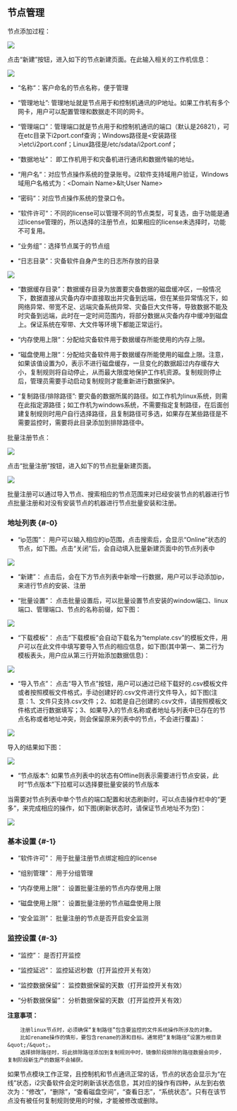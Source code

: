 ## 节点管理

节点添加过程：

![](/assets/OK8}PF{F4G2UMG}J3OHR]UH.png)

点击“新建”按钮，进入如下的节点新建页面。在此输入相关的工作机信息：

![](/assets/QQ截图20190325163618.png)

* “名称“：客户命名的节点名称，便于管理

* “管理地址”: 管理地址就是节点用于和控制机通讯的IP地址。如果工作机有多个网卡，用户可以配置管理和数据走不同的网卡。

* “管理端口”：管理端口就是节点用于和控制机通讯的端口（默认是26821），可在etc目录下i2port.conf查询；Windows路径是&lt;安装路径&gt;\etc\i2port.conf；Linux路径是/etc/sdata/i2port.conf；

* “数据地址”： 即工作机用于和灾备机进行通讯和数据传输的地址。

* “用户名“：对应节点操作系统的登录账号。i2软件支持域用户验证，Windows域用户名格式为：&lt;Domain Name&gt;\&lt;User Name&gt;

* “密码“：对应节点操作系统的登录口令。

* “软件许可“：不同的license可以管理不同的节点类型，可复选，由于功能是通过license管理的，所以选择的注册节点，如果相应的license未选择时，功能不可复用。

* “业务组”：选择节点属于的节点组

* “日志目录”：灾备软件自身产生的日志所存放的目录

![](/assets/V7.016822.png)

* “数据缓存目录”：数据缓存目录为放置要灾备数据的磁盘缓冲区，一般情况下，数据直接从灾备内存中直接取出并灾备到远端，但在某些异常情况下，如网络异常、带宽不足、远端灾备系统异常、灾备巨大文件等，导致数据不能及时灾备到远端，此时在一定时间范围内，将部分数据从灾备内存中缓冲到磁盘上。保证系统在窄带、大文件等环境下都能正常运行。

* “内存使用上限“：分配给灾备软件用于数据缓存所能使用的内存上限。

* “磁盘使用上限“：分配给灾备软件用于数据缓存所能使用的磁盘上限。注意，如果该值设置为0，表示不进行磁盘缓存，一旦变化的数据超过内存缓存大小，复制规则将自动停止，从而最大限度地保护工作机资源。复制规则停止后，管理员需要手动启动复制规则才能重新进行数据保护。

* “复制路径/排除路径”: 要灾备的数据所属的路径。如工作机为linux系统，则需在此指定源路径；如工作机为windows系统，不需要指定复制路径，在后面创建复制规则时用户自行选择路径，且复制路径可多选，如果存在某些路径是不需要监控时，需要将此目录添加到排除路径中。

批量注册节点：

![](/assets/V7.1.20190125001.png)

点击“批量注册”按钮，进入如下的节点批量新建页面。

![](/assets/V7.1.20190125002.png)

批量注册可以通过导入节点、搜索相应的节点范围来对已经安装节点的机器进行节点批量注册和对没有安装节点的机器进行节点批量安装和注册。

### 地址列表 {#-0}

* “ip范围”： 用户可以输入相应的ip范围，点击搜索后，会显示“Online”状态的节点，如下图。点击“关闭”后，会自动填入批量新建页面中的节点列表中

![](/assets/V7.1.20190125003.png)

* “新建”：  点击后，会在下方节点列表中新增一行数据，用户可以手动添加ip，来进行节点的安装、注册

* “批量设置”： 点击批量设置后，可以批量设置节点安装的window端口、linux端口、管理端口、节点的名称前缀，如下图：

![](/assets/V7.1.20190125004.png)

* “下载模板”： 点击“下载模板”会自动下载名为“template.csv”的模板文件，用户可以在此文件中填写要导入节点的相应信息，如下图\(其中第一、第二行为模板表头，用户应从第三行开始添加数据信息\)：

![](/assets/V7.1.20190125005.png)

* “导入节点”： 点击“导入节点”按钮，用户可以通过已经下载好的.csv模板文件或者按照模板文件格式，手动创建好的.csv文件进行文件导入，如下图\(注意：1、文件只支持.csv文件；2、如若是自己创建的.csv文件，请按照模板文件格式进行数据填写；3、如果导入的节点名称或者地址与列表中已存在的节点名称或者地址冲突，则会保留原来列表中的节点，不会进行覆盖\)：

![](/assets/V7.1.20190125006.png)

导入的结果如下图：

![](/assets/V7.1.20190125007.png)

* “节点版本”:  如果节点列表中的状态有Offline则表示需要进行节点安装，此时“节点版本”下拉框可以选择要批量安装的节点版本

当需要对节点列表中单个节点的端口配置和状态刷新时，可以点击操作栏中的“更多”，来完成相应的操作，如下图\(刷新状态时，请保证节点地址不为空\)：

![](/assets/V7.1.20190125008.png)

### 基本设置 {#-1}

* “软件许可”： 用于批量注册节点绑定相应的license

* “组别管理”： 用于分组管理

* “内存使用上限”： 设置批量注册的节点内存使用上限

* “磁盘使用上限”： 设置批量注册的节点磁盘使用上限

* “安全监测”：  批量注册的节点是否开启安全监测

### 监控设置 {#-3}

* “监控”：  是否打开监控

* “监控延迟”：  监控延迟秒数（打开监控开关有效）

* “监控数据保留”：  监控数据保留的天数（打开监控开关有效）

* “分析数据保留”：  分析数据保留的天数（打开监控开关有效）

**注意事项：**

```
    注册linux节点时，必须确保“复制路径”包含要监控的文件系统操作所涉及的对象。
    比如rename操作的情形，要包含rename的源和目标。通常把“复制路径”设置为根目录&quot;/&quot;。
    选择排除路径时，将此排除路径添加到复制规则中时，镜像阶段排除的路径数据会同步，复制阶段新生产的数据不会捕获。
```

如果节点模块工作正常，且控制机和节点通讯正常的话，节点的状态会显示为“在线”状态，i2灾备软件会定时刷新该状态信息，其对应的操作有四种，从左到右依次为：“修改”，“删除”，“查看磁盘空间”，“查看日志”，“系统状态”。只有在该节点没有被任何复制规则使用的时候，才能被修改或删除。

